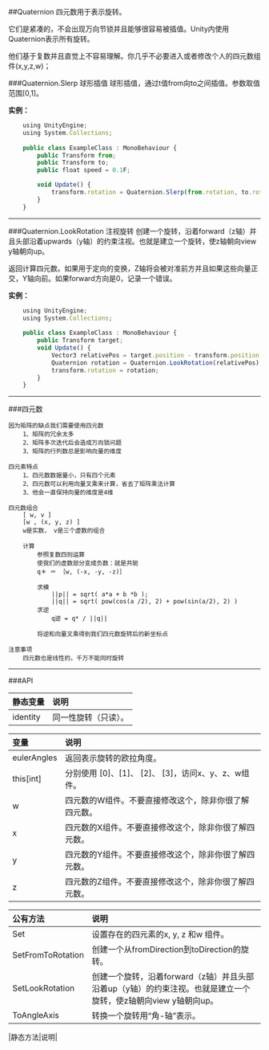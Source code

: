 ##Quaternion
四元数用于表示旋转。

它们是紧凑的，不会出现万向节锁并且能够很容易被插值。Unity内使用Quaternion表示所有旋转。

他们基于复数并且直觉上不容易理解。你几乎不必要进入或者修改个人的四元数组件(x,y,z,w)；


###Quaternion.Slerp 球形插值
球形插值，通过t值from向to之间插值。参数取值范围[0,1]。

**实例：**
```javascript
    using UnityEngine;
    using System.Collections;
 
    public class ExampleClass : MonoBehaviour {
        public Transform from;
        public Transform to;
        public float speed = 0.1F;

        void Update() {
            transform.rotation = Quaternion.Slerp(from.rotation, to.rotation, Time.time * speed);
        }
    }
```


---
###Quaternion.LookRotation 注视旋转
创建一个旋转，沿着forward（z轴）并且头部沿着upwards（y轴）的约束注视。也就是建立一个旋转，使z轴朝向view y轴朝向up。

返回计算四元数。如果用于定向的变换，Z轴将会被对准前方并且如果这些向量正交，Y轴向前。如果forward方向是0，记录一个错误。

**实例：**

```javascript
    using UnityEngine;
    using System.Collections;
 
    public class ExampleClass : MonoBehaviour {
        public Transform target;
        void Update() {
            Vector3 relativePos = target.position - transform.position;
            Quaternion rotation = Quaternion.LookRotation(relativePos);
            transform.rotation = rotation;
        }
    }
```

---
###四元数

    因为矩阵的缺点我们需要使用四元数
        1、矩阵的冗余太多
        2、矩阵多次迭代后会造成万向锁问题
        3、矩阵的行列数总是影响向量的维度

    四元素特点
        1、四元数数据量小，只有四个元素
        2、四元数可以利用向量叉乘来计算，省去了矩阵乘法计算
        3、他会一直保持向量的维度是4维

    四元数组合
        [ w, v ]
        [w , (x, y, z) ]
        w是实数， v是三个虚数的组合

        计算
            参照复数四则运算
            使我们的虚数部分变成负数：就是共轭
            q＊ ＝ ［w, (-x, -y, -z)］

            求模
                ||p|| = sqrt( a*a + b *b );
                ||q|| = sqrt( pow(cos(a /2), 2) + pow(sin(a/2), 2) )
            求逆
                q逆 = q* / ||q||

            将逆和向量叉乘得到我们四元数旋转后的新坐标点

    注意事项
        四元数也是线性的，千万不能同时旋转


---

###API

|静态变量|说明|
|:--|:--|
|identity|同一性旋转（只读）。|


|变量|说明|
|:--|:--|
|eulerAngles|返回表示旋转的欧拉角度。|
|this[int]|分别使用 [0]、[1]、 [2]、 [3]，访问x、y、z、w组件。|
|w|四元数的W组件。不要直接修改这个，除非你很了解四元数。|
|x|四元数的X组件。不要直接修改这个，除非你很了解四元数。|
|y|四元数的Y组件。不要直接修改这个，除非你很了解四元数。|
|z|四元数的Z组件。不要直接修改这个，除非你很了解四元数。|

|公有方法|说明|
|:--|:--|
|Set|设置存在的四元素的x, y, z 和w 组件。|
|SetFromToRotation|创建一个从fromDirection到toDirection的旋转。|
|SetLookRotation|创建一个旋转，沿着forward（z轴）并且头部沿着up（y轴）的约束注视。也就是建立一个旋转，使z轴朝向view y轴朝向up。|
|ToAngleAxis|转换一个旋转用“角-轴”表示。|

|静态方法|说明|

